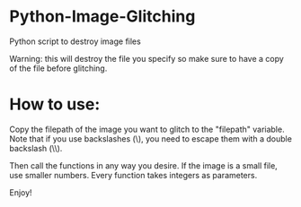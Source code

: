 # Python-Image-Glitching
Python script to destroy image files

Warning: this will destroy the file you specify so make sure to have a copy of the file before glitching.

# How to use:
Copy the filepath of the image you want to glitch to the "filepath" variable.
Note that if you use backslashes (\\), you need to escape them with a double backslash (\\\\).

Then call the functions in any way you desire. If the image is a small file, use smaller numbers. Every function takes integers as parameters.

Enjoy!

